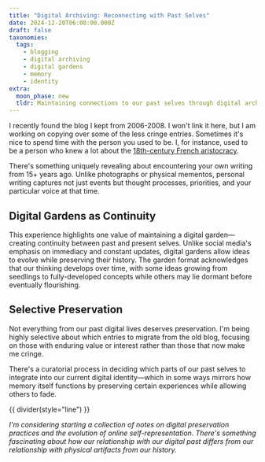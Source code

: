 ```yaml
---
title: "Digital Archiving: Reconnecting with Past Selves"
date: 2024-12-20T06:00:00.000Z
draft: false
taxonomies:
  tags:
    - blogging
    - digital archiving
    - digital gardens
    - memory
    - identity
extra:
  moon_phase: new
  tldr: Maintaining connections to our past selves through digital archives.
---
```


I recently found the blog I kept from 2006-2008. I won't link it here, but I am working on copying over some of the less cringe entries. Sometimes it's nice to spend time with the person you used to be. I, for instance, used to be a person who knew a lot about the [18th-century French aristocracy](@/readinglog.md#2008).

There's something uniquely revealing about encountering your own writing from 15+ years ago. Unlike photographs or physical mementos, personal writing captures not just events but thought processes, priorities, and your particular voice at that time. 

## Digital Gardens as Continuity

This experience highlights one value of maintaining a digital garden—creating continuity between past and present selves. Unlike social media's emphasis on immediacy and constant updates, digital gardens allow ideas to evolve while preserving their history. The garden format acknowledges that our thinking develops over time, with some ideas growing from seedlings to fully-developed concepts while others may lie dormant before eventually flourishing.

## Selective Preservation

Not everything from our past digital lives deserves preservation. I'm being highly selective about which entries to migrate from the old blog, focusing on those with enduring value or interest rather than those that now make me cringe.

There's a curatorial process in deciding which parts of our past selves to integrate into our current digital identity—which in some ways mirrors how memory itself functions by preserving certain experiences while allowing others to fade.

{{ divider(style="line") }}

*I'm considering starting a collection of notes on digital preservation practices and the evolution of online self-representation. There's something fascinating about how our relationship with our digital past differs from our relationship with physical artifacts from our history.*